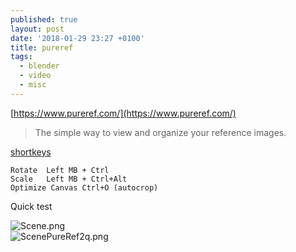 ```yaml
---
published: true
layout: post
date: '2018-01-29 23:27 +0100'
title: pureref
tags:
  - blender
  - video
  - misc
---
```

[https://www.pureref.com/](https://www.pureref.com/)

> The simple way to view and organize your reference images.

[shortkeys](https://www.pureref.com/about.php)

	Rotate	Left MB + Ctrl
	Scale	Left MB + Ctrl+Alt
    Optimize Canvas	Ctrl+O (autocrop)
    
Quick test

![Scene.png]({{site.baseurl}}/media/Scene.png)  
![ScenePureRef2q.png]({{site.baseurl}}/media/ScenePureRef2q.png)

